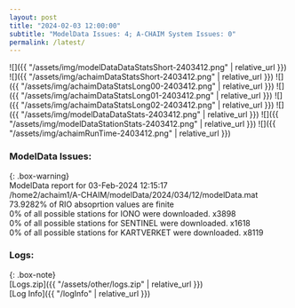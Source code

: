 ```yaml
---
layout: post
title: "2024-02-03 12:00:00"
subtitle: "ModelData Issues: 4; A-CHAIM System Issues: 0"
permalink: /latest/
---
```


![]({{ "/assets/img/modelDataDataStatsShort-2403412.png" | relative_url }})
![]({{ "/assets/img/achaimDataStatsShort-2403412.png" | relative_url }})
![]({{ "/assets/img/achaimDataStatsLong00-2403412.png" | relative_url }})
![]({{ "/assets/img/achaimDataStatsLong01-2403412.png" | relative_url }})
![]({{ "/assets/img/achaimDataStatsLong02-2403412.png" | relative_url }})
![]({{ "/assets/img/modelDataDataStats-2403412.png" | relative_url }})
![]({{ "/assets/img/modelDataStationStats-2403412.png" | relative_url }})
![]({{ "/assets/img/achaimRunTime-2403412.png" | relative_url }})


### ModelData Issues:  
  
{: .box-warning}  
 ModelData report for 03-Feb-2024 12:15:17   
 /home2/achaim1/A-CHAIM/modelData/2024/034/12/modelData.mat   
 73.9282% of RIO absoprtion values are finite   
 0% of all possible stations for IONO were downloaded. x3898   
 0% of all possible stations for SENTINEL were downloaded. x1618   
 0% of all possible stations for KARTVERKET were downloaded. x8119   
  


### Logs:  
  
{: .box-note}  
[Logs.zip]({{ "/assets/other/logs.zip" | relative_url }})  
[Log Info]({{ "/logInfo" | relative_url }})  
